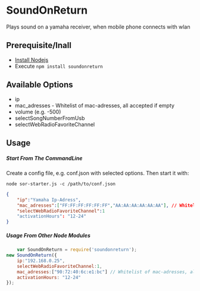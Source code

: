 SoundOnReturn
=============

Plays sound on a yamaha receiver, when mobile phone connects with wlan

## Prerequisite/Inall
- [Install Nodejs](http://nodejs.org/)
- Execute `npm install soundonreturn`

## Available Options

- ip 
- mac_adresses - Whitelist of mac-adresses, all accepted if empty
- volume (e.g. -500)
- selectSongNumberFromUsb
- selectWebRadioFavoriteChannel


## Usage
##### Start From The CommandLine

Create a config file, e.g. conf.json with selected options. Then start it with:
    
    node sor-starter.js -c /path/to/conf.json

```json
{
    "ip":"Yamaha Ip-Adress",
	"mac_adresses":["FF:FF:FF:FF:FF:FF","AA:AA:AA:AA:AA:AA"], // Whitelist of mac-adresses, all if empty
	"selectWebRadioFavoriteChannel":1
	"activationHours": "12-24"
}
```


  

##### Usage From Other Node Modules
```javascript
    var SoundOnReturn = require('soundonreturn');
new SoundOnReturn({
    ip:"192.168.0.25",
    selectWebRadioFavoriteChannel:1,
    mac_adresses:["90:72:40:6c:e1:bc"] // Whitelist of mac-adresses, all accepted if empty,
    activationHours: "12-24"
});
```
